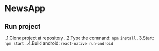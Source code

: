 # NewsApp

## Run project

..1.Clone project at repository
..2.Type the command: `npm install`
..3.Start: `npm start`
..4.Build android: `react-native run-android`
